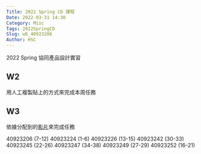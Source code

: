 ```yaml
---
Title: 2022 Spring CD 課程
Date: 2022-03-31 14:30
Category: Misc
Tags: 2022SpringCD
Slug: w6_40923206
Author: HSC
---
```


2022 Spring 協同產品設計實習

<!-- PELICAN_END_SUMMARY -->

W2
----

用人工複製貼上的方式來完成本周任務

W3
----

依據分配到的[影片]來完成任務

40923206 (7-12)
40923224 (1-6)
40923226 (13-15)
40923242 (30-33)
40923245 (22-26)
40923247 (34-38)
40923249 (27-29)
40923252 (16-21)

[影片]:https://www.youtube.com/watch?v=GUaa97tALxE&list=PLzEsJue49U_EMMv0eBo8MNJjJOq_WHCrl
